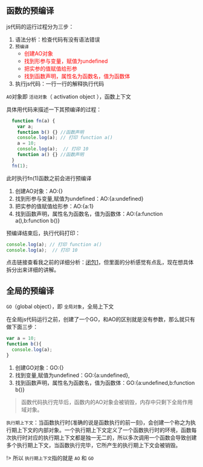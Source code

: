 ## 函数的预编译

js代码的运行过程分为三步：

1. 语法分析：检查代码有没有语法错误
2. `预编译`
    - <font color="red">创建AO对象</font>
    - <font color="red">找到形参与变量，赋值为undefined</font>
    - <font color="red">把实参的值赋值给形参</font>
    - <font color="red">找到函数声明，属性名为函数名，值为函数体</font>
3. 执行js代码：一行一行的解释执行代码

`AO`对象即 `活动对象`（ activation object ），函数上下文

具体用代码来描述一下其预编译的过程：
```js
  function fn(a) {
    var a;
    function b() {} //函数声明
    console.log(a); // 打印 function a()
    a = 10;
    console.log(a);  // 打印 10
    function a() {} //函数声明
  }
  fn(1);
```

此时执行fn(1)函数之前会进行预编译
1. 创建AO对象：AO:{}
2. 找到形参与变量,赋值为undefined：AO:{a:undefined}
3. 把实参的值赋值给形参：AO:{a:1}
4. 找到函数声明，属性名为函数名，值为函数体：AO:{a:function a(),b:function b()}

预编译结束后，执行代码打印：
```js
console.log(a); // 打印 function a()
console.log(a);  // 打印 10
```


点击链接查看我之前的详细分析：[闭包1](https://mp.weixin.qq.com/s?__biz=MzUzOTA2MTk0MA==&mid=2247484910&idx=1&sn=6fd8fa6f9155cdff49533e8783a57439&chksm=facf7e35cdb8f723b1d13c24d537cb58ee1f783eeddae22f9afb00661a7a0838f0343068265e&token=1119249275&lang=zh_CN#rd)，但里面的分析感觉有点乱，现在想具体拆分出来详细的讲解。


## 全局的预编译
`GO`（global object），即 `全局对象`，全局上下文

在全局js代码运行之前，创建了一个GO，和AO的区别就是没有参数，那么就只有做下面三步：
```js
var a = 10;
function b(){
  console.log(a);
}
```
1. 创建GO对象：GO:{}
2. 找到变量,赋值为undefined：GO:{a:undefined},
3. 找到函数声明，属性名为函数名，值为函数体：GO:{a:undefined,b:function b()}

> 函数代码执行完毕后，函数内的AO对象会被销毁，内存中只剩下全局作用域对象。

`执行期上下文`：当函数执行时(准确的说是函数执行的前一刻)，会创建一个称之为执行期上下文的内部对象。一个执行期上下文定义了一个函数执行时的环境，函数每次执行时对应的执行期上下文都是独一无二的，所以多次调用一个函数会导致创建多个执行期上下文，当函数执行完毕，它所产生的执行期上下文会被销毁。

!> 所以 `执行期上下文`指的就是 `AO` 和 `GO`